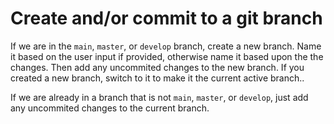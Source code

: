 # Create and/or commit to a git branch

If we are in the `main`, `master`, or `develop` branch, create a new branch. Name it based on the user input if provided, otherwise name it based upon the the changes. Then add any uncommited changes to the new branch. If you created a new branch, switch to it to make it the current active branch..

If we are already in a branch that is not `main`, `master`, or `develop`, just add any uncommited changes to the current branch.